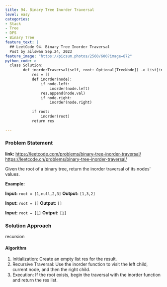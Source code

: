 ```yaml
---
title: 94. Binary Tree Inorder Traversal
level: easy
categories:
- Stack
- Tree
- DFS
- Binary Tree
feature_text: |
  ## LeetCode 94. Binary Tree Inorder Traversal
  Post by ailswan Sep.24, 2023
feature_image: "https://picsum.photos/2560/600?image=872"
python_code: >
  class Solution:
        def inorderTraversal(self, root: Optional[TreeNode]) -> List[int]:
            res = []
            def inorder(node):
                if node.left:
                    inorder(node.left)
                res.append(node.val)
                if node.right:
                    inorder(node.right)
                    
            if root:
                inorder(root)
            return res
      
---
```


### Problem Statement
**link:**
https://leetcode.com/problems/binary-tree-inorder-traversal/
https://leetcode.cn/problems/binary-tree-inorder-traversal/


Given the root of a binary tree, return the inorder traversal of its nodes' values.

**Example:**

**Input:** `root = [1,null,2,3]`
**Output:** `[1,3,2]`

**Input:** `root = []`
**Output:** `[]`

**Input:** `root = [1]`
**Output:** `[1]`


### Solution Approach
recursion
 
#### Algorithm
 
1. Initialization: Create an empty list res for the result.
2. Recursive Traversal: Use the inorder function to visit the left child, current node, and then the right child.
3. Execution: If the root exists, begin the traversal with the inorder function and return the res list.